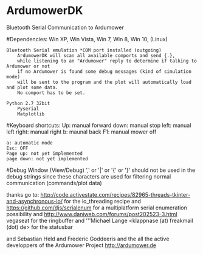 # ArdumowerDK
Bluetooth Serial Communication to Ardumower


#Dependencies:
	Win XP, Win Vista, Win 7, Win 8, Win 10, (Linux)
	
	Bluetooth Serial emulation *COM port installed (outgoing) 
		ArdumowerDK will scan all available comports and send {.},
		while listening to an "Ardumower" reply to determine if talking to Ardumower or not
		if no Ardumower is found some debug messages (kind of simulation mode) 
		will be sent to the program and the plot will automatically load and plot some data.
		No comport has to be set. 
		
	Python 2.7 32bit
		Pyserial
		Matplotlib


#Keyboard shortcuts:
	Up: manual forward
	down: manual stop
	left: manual left
	right: manual right
	b: maunal back
	F1: manual mower off
	
	a: automatic mode
	Esc: OFF
	Page up: not yet implemented
	page down: not yet implemented

#Debug Window  (View/Debug)
	 ',' or '|' or '{' or '}' should not be used in the debug strings 
	 since these characters are used for filtering normal communication (commands/plot data) 
	 
thanks go to:
http://code.activestate.com/recipes/82965-threads-tkinter-and-asynchronous-io/
for the io_threading recipe
and
https://github.com/djs/serialenum
for a multiplatform serial enumeration possibility
and
http://www.daniweb.com/forums/post202523-3.html vegaseat for the ringbuffer
and
'''Michael Lange <klappnase (at) freakmail (dot) de>
for the statusbar

and 
Sebastian Held and Frederic Goddeeris and the all the active developpers of the Ardumower Project
http://ardumower.de